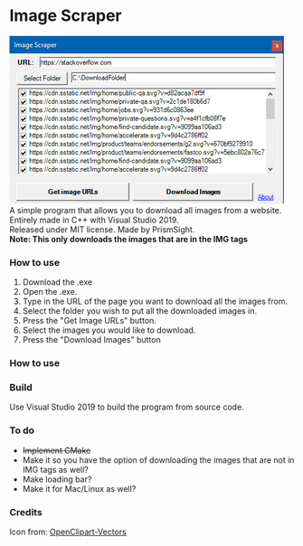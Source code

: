 # Image Scraper
![Image Scraper Program](img/ProgramDisplay.jpg)<br/>
A simple program that allows you to download all images from a website. Entirely made in C++ with Visual Studio 2019.<br/>
Released under MIT license. Made by PrismSight.<br/>
**Note: This only downloads the images that are in the IMG tags**

### How to use
1. Download the .exe
2. Open the .exe.
3. Type in the URL of the page you want to download all the images from.
4. Select the folder you wish to put all the downloaded images in.
5. Press the  "Get Image URLs" button.
6. Select the images you would like to download.
7. Press the "Download Images" button

### How to use

### Build
Use Visual Studio 2019 to build the program from source code.

### To do
* ~~Implement CMake~~
* Make it so you have the option of downloading the images that are not in IMG tags as well?
* Make loading bar?
* Make it for Mac/Linux as well?

### Credits
Icon from: [OpenClipart-Vectors](https://pixabay.com/vectors/arrows-down-download-red-glossy-147745/)